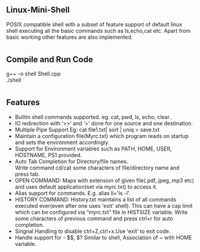 # <h2>Linux-Mini-Shell</h2>
POSIX compatible shell with a subset of feature support of default linux shell executing all the basic commands such as ls,echo,cat etc. Apart from basic working
other features are also implemented.

# <h2>Compile and Run Code</h2>
g++ -o shell Shell.cpp<br/>
./shell

# <h2>Features</h2>
<ul>
<li> Builtin shell commands supported. eg: cat, pwd, ls, echo, clear..</li>
<li>IO redirection with ‘>>’ and ‘>’ done for one source and
one destination.</li>
<li>Multiple Pipe Support Eg: cat file1.txt| sort | uniq > save.txt</li>
<li>Maintain a configuration file(Myrc.txt) which program reads
on startup and sets the environment accordingly.</li>
<li>Support for Environment variables such as PATH, HOME, USER, HOSTNAME, PS1 provided.</li>
<li>Auto Tab Completion for Directory/file names.</br>Write command cd/cat some characters of file/directory name and press tab.</li>
<li>OPEN COMMAND: Maps with extension of given file(.pdf,.jpeg,.mp3 etc) and uses default application(set via myrc.txt) to access it.</li>
<li>Alias support for commands. E.g. alias ll='ls -l'.</li>
<li>HISTORY COMMAND: History.txt maintains a list of all commands executed ever(even after one uses 'exit' shell). This can have a cap limit which can be configured via “myrc.txt” file in HISTSIZE variable.
  Write some characters of previous command and press ctrl+r for auto completion.</li>
<li>Singnal Handling to disable ctrl+Z,ctrl+x.Use 'exit' to exit code.</li>
<li>Handle support for - $$, $? Similar to shell, Association of ~ with HOME variable.</li>

</ul>
